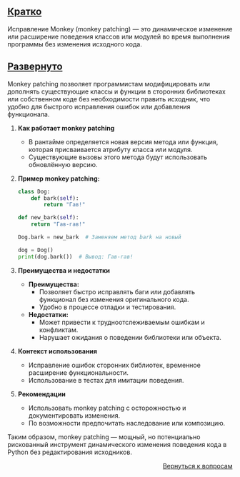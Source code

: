 ## <u>Кратко</u>

Исправление Monkey (monkey patching) — это динамическое изменение или расширение поведения классов или модулей во время
выполнения программы без изменения исходного кода.

## <u>Развернуто</u>

Monkey patching позволяет программистам модифицировать или дополнять существующие классы и функции в сторонних
библиотеках или собственном коде без необходимости править исходник, что удобно для быстрого исправления ошибок или
добавления функционала.

1. **Как работает monkey patching**
    - В рантайме определяется новая версия метода или функция, которая присваивается атрибуту класса или модуля.
    - Существующие вызовы этого метода будут использовать обновлённую версию.

2. **Пример monkey patching:**
    ```python
    class Dog:
        def bark(self):
            return "Гав!"
 
    def new_bark(self):
        return "Гав-гав!"
 
    Dog.bark = new_bark  # Заменяем метод bark на новый
 
    dog = Dog()
    print(dog.bark())  # Вывод: Гав-гав!
    ```

3. **Преимущества и недостатки**
    - **Преимущества:**
        - Позволяет быстро исправлять баги или добавлять функционал без изменения оригинального кода.
        - Удобно в процессе отладки и тестирования.
    - **Недостатки:**
        - Может привести к трудноотслеживаемым ошибкам и конфликтам.
        - Нарушает ожидания о поведении библиотеки или объекта.

4. **Контекст использования**
    - Исправление ошибок сторонних библиотек, временное расширение функциональности.
    - Использование в тестах для имитации поведения.

5. **Рекомендации**
    - Использовать monkey patching с осторожностью и документировать изменения.
    - По возможности предпочитать наследование или композицию.

Таким образом, monkey patching — мощный, но потенциально рискованный инструмент динамического изменения поведения кода в
Python без редактирования исходников.

<div align="right">

[Вернуться к вопросам](../Вопросы.md)

</div>
